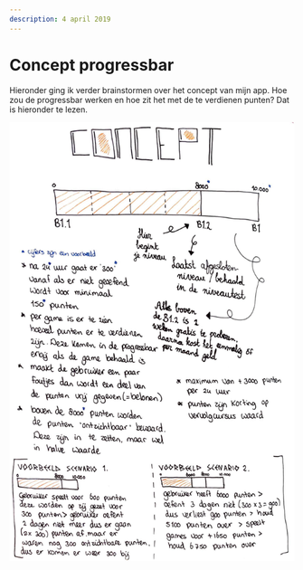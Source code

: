 ```yaml
---
description: 4 april 2019
---
```


# Concept progressbar

Hieronder ging ik verder brainstormen over het concept van mijn app. Hoe zou de progressbar werken en hoe zit het met de te verdienen punten? Dat is hieronder te lezen.

![](../../../.gitbook/assets/scan-4-abr-2019-1-1.jpg)

